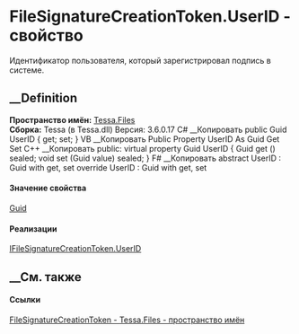# FileSignatureCreationToken.UserID - свойство
Идентификатор пользователя, который зарегистрировал подпись в системе.
##  __Definition
 **Пространство имён:** [Tessa.Files](N_Tessa_Files.htm)  
 **Сборка:** Tessa (в Tessa.dll) Версия: 3.6.0.17
C# __Копировать
     public Guid UserID { get; set; }
VB __Копировать
     Public Property UserID As Guid
    	Get
    	Set
C++ __Копировать
     public:
    virtual property Guid UserID {
    	Guid get () sealed;
    	void set (Guid value) sealed;
    }
F# __Копировать
     abstract UserID : Guid with get, set
    override UserID : Guid with get, set
#### Значение свойства
[Guid](https://learn.microsoft.com/dotnet/api/system.guid)
#### Реализации
[IFileSignatureCreationToken.UserID](P_Tessa_Files_IFileSignatureCreationToken_UserID.htm)  
##  __См. также
#### Ссылки
[FileSignatureCreationToken - ](T_Tessa_Files_FileSignatureCreationToken.htm)
[Tessa.Files - пространство имён](N_Tessa_Files.htm)

